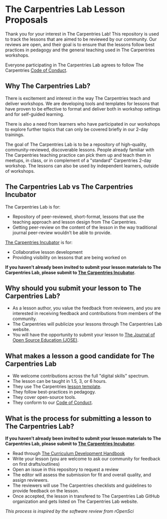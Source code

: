 # The Carpentries Lab Lesson Proposals

Thank you for your interest in The Carpentries Lab! This repository is used to track the lessons that are aimed to be reviewed by our 
community. Our reviews are open, and their goal is to ensure that the lessons follow best practices in pedagogy and the general teaching 
used in The Carpentries workshops.

Everyone participating in The Carpentries Lab agrees to follow The Carpentries [Code of Conduct][coc].

## Why The Carpentries Lab?

There is excitement and interest in the way The Carpentries teach and deliver workshops. We are developing tools and templates for lessons that have proven to be effective to format and deliver both in workshop settings and for self-guided learning.

There is also a need from learners who have participated in our workshops to explore further topics that can only be covered briefly in our 2-day trainings.

The goal of The Carpentries Lab is to be a repository of high-quality, community-reviewed, discoverable lessons. People already familiar with The Carpentries teaching practice can pick them up and teach them in meetups, in class, or in complement of a "standard" Carpentries 2-day workshop. The lessons can also be used by independent learners, outside of workshops.

## The Carpentries Lab vs The Carpentries Incubator

The Carpentries Lab is for:
* Repository of peer-reviewed, short-format, lessons that use the teaching approach and lesson design from The Carpentries.
* Getting peer-review on the content of the lesson in the way traditional journal peer-review wouldn’t be able to provide.

[The Carpentries Incubator][carpentries-incubator] is for:
* Collaborative lesson development
* Providing visibility on lessons that are being worked on

**If you haven’t already been invited to submit your lesson materials to The Carpentries Lab, please submit to [The Carpentries Incubator][carpentries-incubator].** 

## Why should you submit your lesson to The Carpentries Lab?

* As a lesson author, you value the feedback from reviewers, and you are
  interested in receiving feedback and contributions from members of the
  community.
* The Carpentries will publicize your lessons through The Carpentries Lab
  website.
* You will have the opportunity to submit your lesson to [The Journal of Open Source Education (JOSE)][jose].

## What makes a lesson a good candidate for The Carpentries Lab

* We welcome contributions across the full "digital skills" spectrum.
* The lesson can be taught in 1.5, 3, or 6 hours.
* They use The Carpentries [lesson template][lesson-template].
* They follow best-practices in pedagogy.
* They cover open-source tools.
* They conform to our [Code of Conduct][coc].

## What is the process for submitting a lesson to The Carpentries Lab?

**If you haven’t already been invited to submit your lesson materials to The Carpentries Lab, please submit to [The Carpentries Incubator][carpentries-incubator].** 

* Read through [The Curriculum Development Handbook](https://cdh.carpentries.org)
* Write your lesson (you are welcome to ask our community for feedback on first drafts/outlines)
* Open an issue in this repository to request a review
* The editor will assess the submission for fit and overall quality, and assign
  reviewers.
* The reviewers will use The Carpentries checklists and guidelines to provide
  feedback on the lesson.
* Once accepted, the lesson in transfered to The Carpentries Lab GitHub organization and gets listed on
  The Carpentries Lab website.

_This process is inspired by the software review from rOpenSci_ 

[coc]: https://docs.carpentries.org/topic_folders/policies/code-of-conduct.html#code-of-conduct-summary-view
[carpentries-incubator]: https://github.com/carpentries-incubator/proposals/blob/master/README.md
[jose]: https://jose.theoj.org/
[lesson-template]: https://github.com/carpentries/styles
